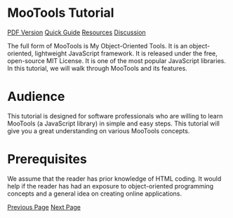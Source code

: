 # MooTools Tutorial
[PDF Version](../mootools/mootools_pdf_version.md)
[Quick Guide](../mootools/mootools_quick_guide.md)
[Resources](../mootools/mootools_useful_resources.md)
[Discussion](../mootools/mootools_discussion.md)

The full form of MooTools is My Object-Oriented Tools. It is an object-oriented, lightweight JavaScript framework. It is released under the free, open-source MIT License. It is one of the most popular JavaScript libraries. In this tutorial, we will walk through MooTools and its features.

# Audience
This tutorial is designed for software professionals who are willing to learn MooTools (a JavaScript library) in simple and easy steps. This tutorial will give you a great understanding on various MooTools concepts.

# Prerequisites
We assume that the reader has prior knowledge of HTML coding. It would help if the reader has had an exposure to object-oriented programming concepts and a general idea on creating online applications.


[Previous Page](../mootools/index.md) [Next Page](../mootools/mootools_introduction.md) 
